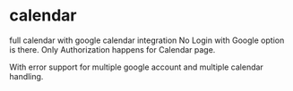 # calendar
full calendar with google calendar integration
No Login with Google option is there. Only Authorization happens for Calendar page. 

With error support for multiple google account and multiple calendar handling.
